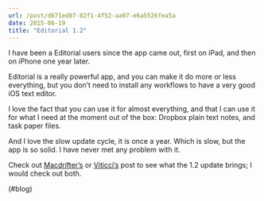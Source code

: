 ```yaml
---
url: /post/d671ed07-82f1-4f52-aa97-e6a5526fea5a
date: 2015-06-19
title: "Editorial 1.2"
---
```


I have been a Editorial users since the app came out, first on iPad, and then on iPhone one year later.



Editorial is a really powerful app, and you can make it do more or less everything, but you don&#8217;t need to install any workflows to have a very good iOS text editor.



I love the fact that you can use it for almost everything, and that I can use it for what I need at the moment out of the box: Dropbox plain text notes, and task paper files.



And I love the slow update cycle, it is once a year. Which is slow, but the app is so solid. I have never met any problem with it.



Check out [Macdrifter&#8217;s][1] or [Viticci&#8217;s][2] post to see what the 1.2 update brings; I would check out both.



(#blog)



 [1]: http://www.macdrifter.com/2015/06/editorial-12-update-improved-task-management-and-document-creation.html

 [2]: http://www.macstories.net/reviews/editorial-1-2-brings-powerful-new-text-editing-features-more-ios-automation/